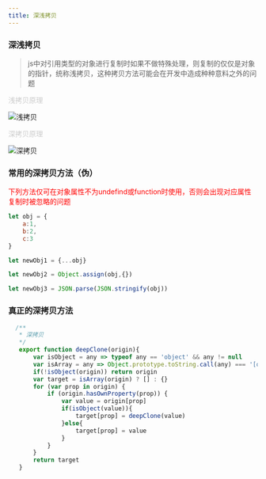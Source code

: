 ```yaml
---
title: 深浅拷贝
---
```


### 深浅拷贝

> js中对引用类型的对象进行复制时如果不做特殊处理，则复制的仅仅是对象的指针，统称浅拷贝，这种拷贝方法可能会在开发中造成种种意料之外的问题

<span style="color:#ccc">浅拷贝原理</span>

![浅拷贝](/img/copy1.jpg)

<span style="color:#ccc">深拷贝原理</span>

![深拷贝](/img/copy2.jpg)

### 常用的深拷贝方法（伪）
<span style="color:red">下列方法仅可在对象属性不为undefind或function时使用，否则会出现对应属性复制时被忽略的问题</span>

```js
let obj = {
    a:1,
    b:2,
    c:3
}

let newObj1 = {...obj}

let newObj2 = Object.assign(obj,{})

let newObj3 = JSON.parse(JSON.stringify(obj))
```

### 真正的深拷贝方法
```js
  /**
   * 深拷贝
   */
   export function deepClone(origin){
       var isObject = any => typeof any == 'object' && any != null
       var isArray = any => Object.prototype.toString.call(any) === '[object Array]'
       if(!isObject(origin)) return origin
       var target = isArray(origin) ? [] : {}
       for (var prop in origin) {
           if (origin.hasOwnProperty(prop)) {
               var value = origin[prop]
               if(isObject(value)){
                   target[prop] = deepClone(value)
               }else{
                   target[prop] = value
               }
           }
       }
       return target
   }
```
